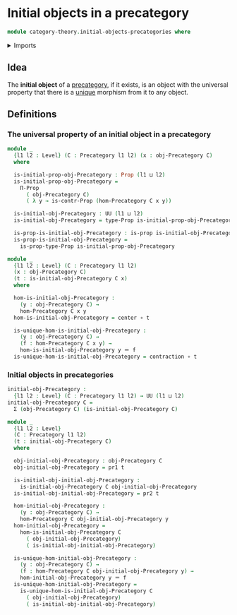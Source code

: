 # Initial objects in a precategory

```agda
module category-theory.initial-objects-precategories where
```

<details><summary>Imports</summary>

```agda
open import category-theory.precategories

open import foundation.contractible-types
open import foundation.dependent-pair-types
open import foundation.function-types
open import foundation.propositions
open import foundation.universe-levels

open import foundation-core.identity-types
```

</details>

## Idea

The **initial object** of a [precategory](category-theory.precategories.md), if
it exists, is an object with the universal property that there is a
[unique](foundation-core.contractible-types.md) morphism from it to any object.

## Definitions

### The universal property of an initial object in a precategory

```agda
module _
  {l1 l2 : Level} (C : Precategory l1 l2) (x : obj-Precategory C)
  where

  is-initial-prop-obj-Precategory : Prop (l1 ⊔ l2)
  is-initial-prop-obj-Precategory =
    Π-Prop
      ( obj-Precategory C)
      ( λ y → is-contr-Prop (hom-Precategory C x y))

  is-initial-obj-Precategory : UU (l1 ⊔ l2)
  is-initial-obj-Precategory = type-Prop is-initial-prop-obj-Precategory

  is-prop-is-initial-obj-Precategory : is-prop is-initial-obj-Precategory
  is-prop-is-initial-obj-Precategory =
    is-prop-type-Prop is-initial-prop-obj-Precategory

module _
  {l1 l2 : Level} (C : Precategory l1 l2)
  (x : obj-Precategory C)
  (t : is-initial-obj-Precategory C x)
  where

  hom-is-initial-obj-Precategory :
    (y : obj-Precategory C) →
    hom-Precategory C x y
  hom-is-initial-obj-Precategory = center ∘ t

  is-unique-hom-is-initial-obj-Precategory :
    (y : obj-Precategory C) →
    (f : hom-Precategory C x y) →
    hom-is-initial-obj-Precategory y ＝ f
  is-unique-hom-is-initial-obj-Precategory = contraction ∘ t
```

### Initial objects in precategories

```agda
initial-obj-Precategory :
  {l1 l2 : Level} (C : Precategory l1 l2) → UU (l1 ⊔ l2)
initial-obj-Precategory C =
  Σ (obj-Precategory C) (is-initial-obj-Precategory C)

module _
  {l1 l2 : Level}
  (C : Precategory l1 l2)
  (t : initial-obj-Precategory C)
  where

  obj-initial-obj-Precategory : obj-Precategory C
  obj-initial-obj-Precategory = pr1 t

  is-initial-obj-initial-obj-Precategory :
    is-initial-obj-Precategory C obj-initial-obj-Precategory
  is-initial-obj-initial-obj-Precategory = pr2 t

  hom-initial-obj-Precategory :
    (y : obj-Precategory C) →
    hom-Precategory C obj-initial-obj-Precategory y
  hom-initial-obj-Precategory =
    hom-is-initial-obj-Precategory C
      ( obj-initial-obj-Precategory)
      ( is-initial-obj-initial-obj-Precategory)

  is-unique-hom-initial-obj-Precategory :
    (y : obj-Precategory C) →
    (f : hom-Precategory C obj-initial-obj-Precategory y) →
    hom-initial-obj-Precategory y ＝ f
  is-unique-hom-initial-obj-Precategory =
    is-unique-hom-is-initial-obj-Precategory C
      ( obj-initial-obj-Precategory)
      ( is-initial-obj-initial-obj-Precategory)
```
